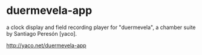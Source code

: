 # duermevela-app

a clock display and field recording player for "duermevela",
a chamber suite by Santiago Peresón \[yaco\].

http://yaco.net/duermevela-app
